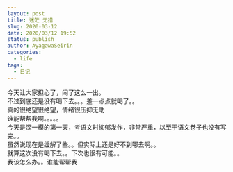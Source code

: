 ```yaml
---
layout: post
title: 迷茫 无措
slug: 2020-03-12
date: 2020/03/12 19:52
status: publish
author: AyagawaSeirin
categories: 
  - life
tags: 
  - 日记
---
```


今天让大家担心了，闹了这么一出。<br>
不过到底还是没有喝下去。。。差一点点就喝了。。<br>
真的很绝望很绝望，情绪很压抑无助<br>
谁能帮帮我啊。。。。。<br>
今天是深一模的第一天，考语文时抑郁发作，非常严重，以至于语文卷子也没有写完。。<br>
虽然说现在是缓解了些。。但实际上还是好不到哪去啊。。<br>
就算这次没有喝下去。。下次也很有可能。。<br>
我该怎么办。。谁能帮帮我<br>
